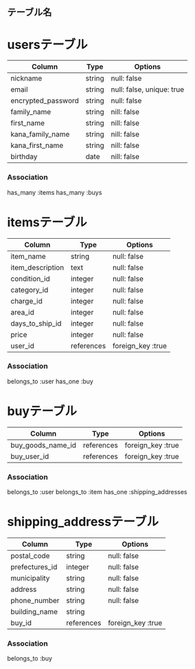 ## テーブル名

# usersテーブル
|Column                 |Type    |Options                    |
|-----------------------|--------|-------------              | 
| nickname              | string | null: false               |
| email                 | string | null: false, unique: true |
| encrypted_password    | string | null: false               |
| family_name           | string | nill: false               |
| first_name            | string | nill: false               |
| kana_family_name      | string | nill: false               |
| kana_first_name       | string | nill: false               |
| birthday              | date   | nill: false               |

### Association
has_many :items
has_many :buys


# itemsテーブル
|Column                 |Type        |Options                         |
|-----------------------|----------- |------------------------------- |
| item_name             | string     | null: false                    |
| item_description      | text       | null: false                    |
| condition_id          | integer    | null: false                    |
| category_id           | integer    | null: false                    |
| charge_id             | integer    | null: false                    |
| area_id               | integer    | null: false                    |
| days_to_ship_id       | integer    | null: false                    |
| price                 | integer    | null: false                    |
| user_id               | references | foreign_key :true              |

### Association
belongs_to :user
has_one :buy

# buyテーブル
|Column                 |Type        |Options            |
|-----------------------|------------|-------------------|
| buy_goods_name_id     | references | foreign_key :true |
| buy_user_id           | references | foreign_key :true |

### Association
belongs_to :user
belongs_to :item
has_one :shipping_addresses

# shipping_addressテーブル
|Column                 |Type      |Options      |
|-----------------------|----------- |---------------------|
| postal_code           | string     | null: false         |
| prefectures_id        | integer    | null: false         |
| municipality          | string     | null: false         |
| address               | string     | null: false         |
| phone_number          | string     | null: false         |
| building_name         | string     |                     |
| buy_id                | references | foreign_key :true   |

### Association
belongs_to :buy